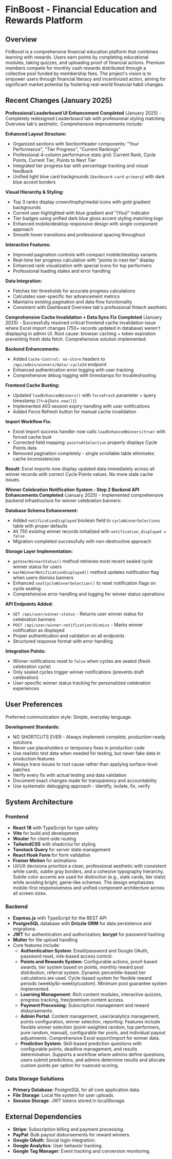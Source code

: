 # FinBoost - Financial Education and Rewards Platform

## Overview

FinBoost is a comprehensive financial education platform that combines learning with rewards. Users earn points by completing educational modules, taking quizzes, and uploading proof of financial actions. Premium members compete for monthly cash rewards distributed through a collective pool funded by membership fees. The project's vision is to empower users through financial literacy and incentivized action, aiming for significant market potential by fostering real-world financial habit changes.

## Recent Changes (January 2025)

**Professional Leaderboard UI Enhancement Completed** (January 2025) - Completely redesigned Leaderboard tab with professional styling matching Overview tab's aesthetic. Comprehensive improvements include:

**Enhanced Layout Structure:**
- Organized sections with SectionHeader components: "Your Performance", "Tier Progress", "Current Rankings"
- Professional 4-column performance stats grid: Current Rank, Cycle Points, Current Tier, Points to Next Tier  
- Integrated tier progress bar with percentage tracking and visual feedback
- Unified light blue card backgrounds (`dashboard-card-primary`) with dark blue accent borders

**Visual Hierarchy & Styling:**
- Top 3 ranks display crown/trophy/medal icons with gold gradient backgrounds
- Current user highlighted with blue gradient and "(You)" indicator
- Tier badges using unified dark blue gloss accent styling matching logo
- Enhanced mobile/desktop responsive design with single component approach
- Smooth hover transitions and professional spacing throughout

**Interactive Features:**
- Improved pagination controls with compact mobile/desktop variants
- Real-time tier progress calculation with "points to next tier" display
- Enhanced rank visualization with special icons for top performers
- Professional loading states and error handling

**Data Integration:**
- Fetches tier thresholds for accurate progress calculations
- Calculates user-specific tier advancement metrics
- Maintains existing pagination and data flow functionality
- Consistent with Dashboard Overview tab's professional fintech aesthetic

**Comprehensive Cache Invalidation + Data Sync Fix Completed** (January 2025) - Successfully resolved critical frontend cache invalidation issue where Excel import changes (750+ records updated in database) weren't displaying in admin UI. Root cause: browser caching + token expiration preventing fresh data fetch. Comprehensive solution implemented:

**Backend Enhancements:**
- Added `Cache-Control: no-store` headers to `/api/admin/winners/data/:cycleId` endpoint
- Enhanced authentication error logging with user tracking
- Comprehensive debug logging with timestamps for troubleshooting

**Frontend Cache Busting:**
- Updated `loadEnhancedWinners()` with `forceFresh` parameter + query timestamp (`?t=${Date.now()}`)
- Implemented 403 session expiry handling with user notifications
- Added Force Refresh button for manual cache invalidation

**Import Workflow Fix:**
- Excel import success handler now calls `loadEnhancedWinners(true)` with forced cache bust
- Corrected field mapping: `pointsAtSelection` properly displays Cycle Points data
- Removed pagination completely - single scrollable table eliminates cache inconsistencies

**Result**: Excel imports now display updated data immediately across all winner records with correct Cycle Points values. No more stale cache issues.

**Winner Celebration Notification System - Step 2 Backend API Enhancements Completed** (January 2025) - Implemented comprehensive backend infrastructure for winner celebration banners:

**Database Schema Enhancement:**
- Added `notificationDisplayed` boolean field to `cycleWinnerSelections` table with proper defaults
- All 750 existing winner records initialized with `notification_displayed = false`
- Migration completed successfully with non-destructive approach

**Storage Layer Implementation:**
- `getUserWinnerStatus()` method retrieves most recent sealed cycle winner status for users
- `markWinnerNotificationDisplayed()` method updates notification flag when users dismiss banners
- Enhanced `sealCycleWinnerSelection()` to reset notification flags on cycle sealing
- Comprehensive error handling and logging for winner status operations

**API Endpoints Added:**
- `GET /api/user/winner-status` - Returns user winner status for celebration banners
- `POST /api/user/winner-notification/dismiss` - Marks winner notification as displayed
- Proper authentication and validation on all endpoints
- Structured response format with error handling

**Integration Points:**
- Winner notifications reset to `false` when cycles are sealed (fresh celebration cycle)
- Only sealed cycles trigger winner notifications (prevents draft celebration)
- User-specific winner status tracking for personalized celebration experiences

## User Preferences

Preferred communication style: Simple, everyday language.

**Development Standards:**
- NO SHORTCUTS EVER - Always implement complete, production-ready solutions
- Never use placeholders or temporary fixes in production code
- Use realistic test data when needed for testing, but never fake data in production features
- Always trace issues to root cause rather than applying surface-level patches
- Verify every fix with actual testing and data validation
- Document exact changes made for transparency and accountability
- Use systematic debugging approach - identify, isolate, fix, verify

## System Architecture

### Frontend
- **React 18** with TypeScript for type safety
- **Vite** for build and development
- **Wouter** for client-side routing
- **TailwindCSS** with shadcn/ui for styling
- **Tanstack Query** for server state management
- **React Hook Form** for form validation
- **Framer Motion** for animations
- UI/UX decisions prioritize a clean, professional aesthetic with consistent white cards, subtle gray borders, and a cohesive typography hierarchy. Subtle color accents are used for distinction (e.g., stats cards, tier stats) while avoiding bright, game-like schemes. The design emphasizes mobile-first responsiveness and unified component architecture across all screen sizes.

### Backend
- **Express.js** with TypeScript for the REST API
- **PostgreSQL** database with **Drizzle ORM** for data persistence and migrations
- **JWT** for authentication and authorization; **bcrypt** for password hashing
- **Multer** for file upload handling
- Core features include:
    - **Authentication System**: Email/password and Google OAuth, password reset, role-based access control.
    - **Points and Rewards System**: Configurable actions, proof-based awards, tier system based on points, monthly reward pool distribution, referral system. Dynamic percentile-based tier calculations are used. Cycle-based system for flexible reward periods (weekly/bi-weekly/custom). Minimum pool guarantee system implemented.
    - **Learning Management**: Rich content modules, interactive quizzes, progress tracking, free/premium content access.
    - **Payment Processing**: Subscription management and reward disbursements.
    - **Admin Portal**: Content management, user/analytics management, points configuration, winner selection, reporting. Features include flexible winner selection (point-weighted random, top performers, pure random, manual), configurable tier pools, and individual payout adjustments. Comprehensive Excel export/import for winner data.
    - **Prediction System**: Skill-based prediction questions with configurable points, deadline management, and results determination. Supports a workflow where admins define questions, users submit predictions, and admins determine results and allocate custom points per option for nuanced scoring.

### Data Storage Solutions
- **Primary Database**: PostgreSQL for all core application data.
- **File Storage**: Local file system for user uploads.
- **Session Storage**: JWT tokens stored in localStorage.

## External Dependencies

- **Stripe**: Subscription billing and payment processing.
- **PayPal**: Bulk payout disbursements for reward winners.
- **Google OAuth**: Social login integration.
- **Google Analytics**: User behavior tracking.
- **Google Tag Manager**: Event tracking and conversion monitoring.